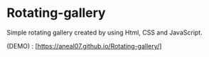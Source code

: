 # Rotating-gallery

Simple rotating gallery created by using 
Html,
CSS and
JavaScript.

(DEMO) : [https://aneal07.github.io/Rotating-gallery/]
